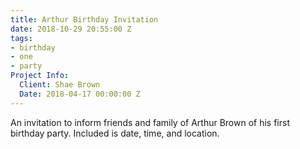 ```yaml
---
title: Arthur Birthday Invitation
date: 2018-10-29 20:55:00 Z
tags:
- birthday
- one
- party
Project Info:
  Client: Shae Brown
  Date: 2018-04-17 00:00:00 Z
---
```


An invitation to inform friends and family of Arthur Brown of his first birthday party. Included is date, time, and location.